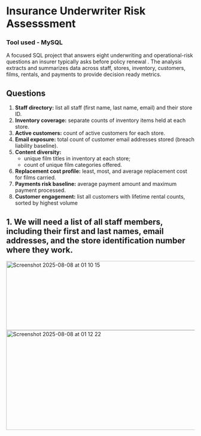 
# Insurance Underwriter Risk Assesssment 

### Tool used - MySQL

A focused SQL project that answers eight underwriting and operational-risk questions an insurer typically asks before policy renewal . The analysis extracts and summarizes data across staff, stores, inventory, customers, films, rentals, and payments to provide decision ready metrics.

## Questions
1. **Staff directory:** list all staff (first name, last name, email) and their store ID.
2. **Inventory coverage:** separate counts of inventory items held at each store.
3. **Active customers:** count of active customers for each store.
4. **Email exposure:** total count of customer email addresses stored (breach liability baseline).
5. **Content diversity:**
      - unique film titles in inventory at each store;
      - count of unique film categories offered.
6. **Replacement cost profile:** least, most, and average replacement cost for films carried.
7. **Payments risk baseline:** average payment amount and maximum payment processed.
8. **Customer engagement:** list all customers with lifetime rental counts, sorted by highest volume
 

## 1. We will need a list of all staff members, including their first and last names, email addresses, and the store identification number where they work.

<img width="1309" height="185" alt="Screenshot 2025-08-08 at 01 10 15" src="https://github.com/user-attachments/assets/a3d8fc16-0ddb-4fe3-a983-c934224a01fd" />
<img width="652" height="267" alt="Screenshot 2025-08-08 at 01 12 22" src="https://github.com/user-attachments/assets/84e675da-575a-42f2-a605-a060dacbbe2c" />
